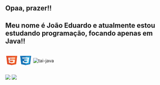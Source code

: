 ## Opaa, prazer!!

## Meu nome é João Eduardo e atualmente estou estudando programação, focando apenas em Java!!


<div style="display: inline_block"><br>
  <img align="center" alt="tai-HTML" height="30" width="40" src="https://raw.githubusercontent.com/devicons/devicon/master/icons/html5/html5-original.svg">
  <img align="center" alt="tai-CSS" height="30" width="40" src="https://raw.githubusercontent.com/devicons/devicon/master/icons/css3/css3-original.svg">
  <img align="center" alt="tai-java" height="30" width="40" src="https://cdn.jsdelivr.net/gh/devicons/devicon@latest/icons/java/java-original.svg">
      

</div>

##


<div> 
  <a href = "mailto:suix.tai@gmail.com"><img src="https://img.shields.io/badge/-Gmail-%23333?style=for-the-badge&logo=gmail&logoColor=white" target="_blank"></a>
  <a href="https://www.linkedin.com/in/joao-eduardo-948300368/" target="_blank"><img src="https://img.shields.io/badge/-LinkedIn-%230077B5?style=for-the-badge&logo=linkedin&logoColor=white" target="_blank"></a> 
  
</div>
